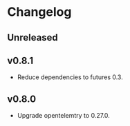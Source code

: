 # Changelog

## Unreleased

## v0.8.1

- Reduce dependencies to futures 0.3.

## v0.8.0

- Upgrade opentelemtry to 0.27.0.

